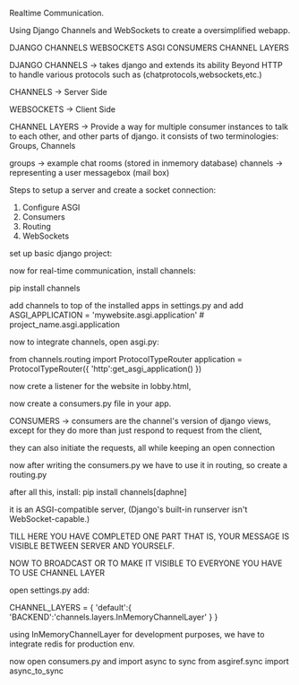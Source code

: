 Realtime Communication.

Using Django Channels and WebSockets to create a oversimplified webapp.

DJANGO CHANNELS
WEBSOCKETS
ASGI
CONSUMERS
CHANNEL LAYERS

DJANGO CHANNELS -> takes django and extends its ability Beyond HTTP to handle various protocols such as (chatprotocols,websockets,etc.)

CHANNELS -> Server Side

WEBSOCKETS -> Client Side

CHANNEL LAYERS -> Provide a way for multiple consumer instances to talk to each other, and other parts of django.
it consists of two terminologies:
Groups, Channels

groups -> example chat rooms (stored in inmemory database)
channels -> representing a user messagebox (mail box)



Steps to setup a server and create a socket connection:

1. Configure ASGI
2. Consumers
3. Routing 
4. WebSockets

set up basic django project:

now for real-time communication, install channels:

pip install channels

add channels to top of the installed apps in settings.py and add 
ASGI_APPLICATION = 'mywebsite.asgi.application' # project_name.asgi.application

now to integrate channels, open asgi.py:

from channels.routing import ProtocolTypeRouter
application = ProtocolTypeRouter({
    'http':get_asgi_application()
}) 


now crete a listener for the website in lobby.html,

now create a consumers.py file in your app.

CONSUMERS -> consumers are the channel's version of django views, except for they do more than just respond to request from the client,

they can also initiate the requests, all while keeping an open connection


now after writing the consumers.py we have to use it in routing, so create a routing.py

after all this, install:
pip install channels[daphne]

it is an ASGI-compatible server, (Django's built-in runserver isn't WebSocket-capable.)

TILL HERE YOU HAVE COMPLETED ONE PART THAT IS, YOUR MESSAGE IS VISIBLE BETWEEN SERVER AND YOURSELF.


NOW TO BROADCAST OR TO MAKE IT VISIBLE TO EVERYONE YOU HAVE TO USE CHANNEL LAYER

open settings.py add:

CHANNEL_LAYERS = {
    'default':{
        'BACKEND':'channels.layers.InMemoryChannelLayer'
    }
}

using InMemoryChannelLayer for development purposes, we have to integrate redis for production env.


now open consumers.py and import async to sync
from asgiref.sync import async_to_sync